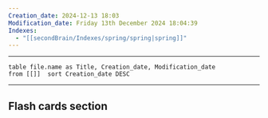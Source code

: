```yaml
---
Creation_date: 2024-12-13 18:03
Modification_date: Friday 13th December 2024 18:04:39
Indexes:
  - "[[secondBrain/Indexes/spring/spring|spring]]"
---
```


----



```dataview
table file.name as Title, Creation_date, Modification_date
from [[]]  sort Creation_date DESC
```























---
## Flash cards section
